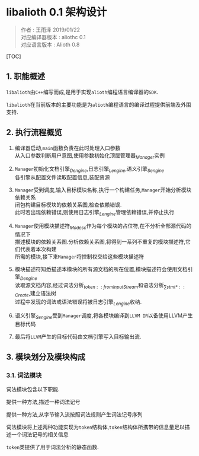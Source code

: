 # libalioth 0.1 架构设计

> 作者 : 王雨泽 2019/01/22  
> 对应编译器版本 : aliothc 0.1  
> 对应语言版本 : Alioth 0.8

[TOC]

## 1. 职能概述

`libalioth`由`C++`编写而成,是用于实现`alioth`编程语言编译器的`SDK`.

`libalioth`在当前版本的主要功能是为`alioth`编程语言的编译过程提供前端及外围支持.

## 2. 执行流程概览

1. 编译器启动,`main`函数负责在此时处理入口参数  
   从入口参数判断用户意图,使用参数初始化顶层管理器$_{Manager}$实例

1. `Manager`初始化文档引擎$_{Dengine}$,日志引擎$_{Lengine}$,语义引擎$_{Sengine}$  
   各引擎从配置文件读取配置信息,装配资源

1. `Manager`受到调度,输入目标模块名称,执行一个构建任务,`Manager`开始分析模块依赖关系  
   闭包构建目标模块的依赖关系图,检查依赖错误.  
   此时若出现依赖错误,则使用日志引擎$_{Lengine}$管理依赖错误,并停止执行

1. `Manager`使用模块描述符$_{Modesc}$作为每个模块的占位符,在不分析全部源代码的情况下  
   描述模块的依赖关系图.分析依赖关系图,将得到一系列不重复的模块描述符,它们代表着本次构建  
   所需的模块,接下来`Manager`将控制权交给这些模块描述符

1. 模块描述符知悉描述本模块的所有源文档的所在位置,模块描述符会使用文档引擎$_{Dengine}$  
   读取源文档内容,经过词法分析$_{token::fromInputStream}$和语法分析$_{\sum stmt*::Create}$,建立语法树  
   过程中发现的词法或语法错误将被日志引擎$_{Lengine}$收纳.

1. 语义引擎$_{Sengine}$受到`Manager`调度,将各模块编译到`LLVM IR`以备使用LLVM产生目标代码
   
1. 最后将`LLVM`产生的目标代码由文档引擎写入目标输出流.

## 3.  模块划分及模块构成

### 3.1. 词法模块

词法模块包含以下职能.

提供一种方法,描述一种词法记号

提供一种方法,从字节输入流按照词法规则产生词法记号序列

词法模块将上述两种功能实现为`token`结构体,`token`结构体所携带的信息量足以描述一个词法记号的相关信息

`token`类提供了用于词法分析的静态函数.

